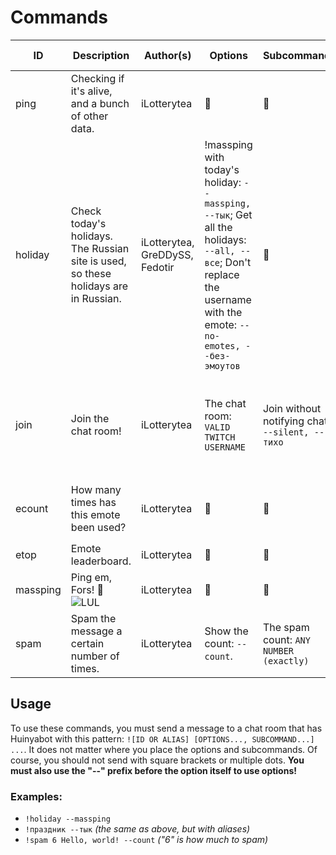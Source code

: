 # Commands

| ID | Description | Author(s) | Options | Subcommands | Aliases | Minimal requirements |
|----|-------------|-----------|---------|-------------|---------|----------------------|
| ping | Checking if it's alive, and a bunch of other data. | iLotterytea | 🚫 | 🚫 | `pong`, `пинг`, `понг` | Everyone. |
| holiday | Check today's holidays. The Russian site is used, so these holidays are in Russian. | iLotterytea, GreDDySS, Fedotir | !massping with today's holiday: `--massping, --тык`; Get all the holidays: `--all, --все`; Don't replace the username with the emote: `--no-emotes, --без-эмоутов` | 🚫 | `праздник` | Everyone. |
| join | Join the chat room! | iLotterytea | The chat room: `VALID TWITCH USERNAME` | Join without notifying chat: `--silent, --тихо` | `зайти` | Everyone if used without the `THE CHAT ROOM` option, otherwise ![Superuser permissions](https://cdn.frankerfacez.com/emote/674595/1) are required. |
| ecount | How many times has this emote been used? | iLotterytea | 🚫 | 🚫 | `count`, `emote`, `кол-во`, `колво`, `эмоут` | Everyone. |
| etop | Emote leaderboard. | iLotterytea | 🚫 | 🚫 | `emotetop`, `топэмоутов` | Everyone. |
| massping | Ping em, Fors! 💪 ![LUL](https://static-cdn.jtvnw.net/emoticons/v2/425618/default/dark/1.0) | iLotterytea | 🚫  | 🚫 | `mp`, `масспинг`, `massping` | ![Broadcaster](https://static-cdn.jtvnw.net/badges/v1/5527c58c-fb7d-422d-b71b-f309dcb85cc1/1) |
| spam | Spam the message a certain number of times. | iLotterytea | Show the count: `--count`. | The spam count: `ANY NUMBER (exactly)` | `repeat`, `cvpaste`, `cv`, `paste`, `насрать`, `спам` | ![Moderator](https://static-cdn.jtvnw.net/badges/v1/3267646d-33f0-4b17-b3df-f923a41db1d0/1) |

## Usage
To use these commands, you must send a message to a chat room that has Huinyabot with this pattern: `![ID OR ALIAS] [OPTIONS..., SUBCOMMAND...] ...`.
It does not matter where you place the options and subcommands. Of course, you should not send with square brackets or multiple dots. **You must also use the "--" prefix before the option itself to use options!**
### Examples:
+ `!holiday --massping`
+ `!праздник --тык` *(the same as above, but with aliases)*
+ `!spam 6 Hello, world! --count` *("6" is how much to spam)*
